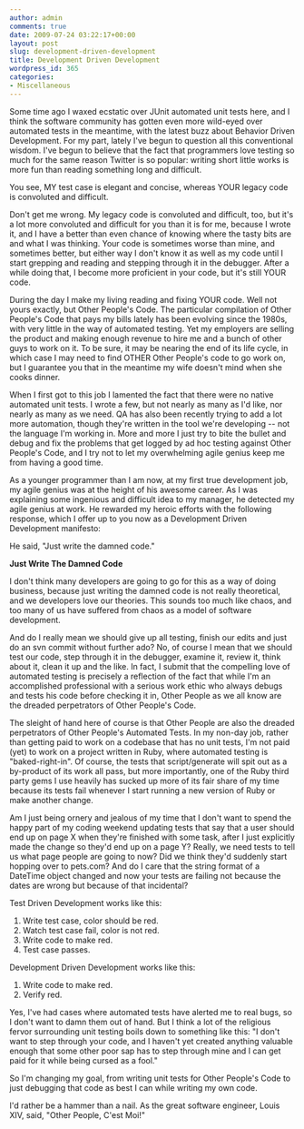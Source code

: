 ```yaml
---
author: admin
comments: true
date: 2009-07-24 03:22:17+00:00
layout: post
slug: development-driven-development
title: Development Driven Development
wordpress_id: 365
categories:
- Miscellaneous
---
```


Some time ago I waxed ecstatic over JUnit automated unit tests here, and I think the software community has gotten even more wild-eyed over automated tests in the meantime, with the latest buzz about Behavior Driven Development.  For my part, lately I've begun to question all this conventional wisdom.  I've begun to believe that the fact that programmers love testing so much for the same reason Twitter is so popular:  writing short little works is more fun than reading something long and difficult.  

You see, MY test case is elegant and concise, whereas YOUR legacy code is convoluted and difficult.

Don't get me wrong.  My legacy code is convoluted and difficult, too, but it's a lot more convoluted and difficult for you than it is for me, because I wrote it, and I have a better than even chance of knowing where the tasty bits are and what I was thinking.  Your code is sometimes worse than mine, and sometimes better, but either way I don't know it as well as my code until I start grepping and reading and stepping through it in the debugger.  After a while doing that, I become more proficient in your code, but it's still YOUR code.

During the day I make my living reading and fixing YOUR code.  Well not yours exactly, but Other People's Code.  The particular compilation of Other People's Code that pays my bills lately has been evolving since the 1980s, with very little in the way of automated testing.  Yet my employers are selling the product and making enough revenue to hire me and a bunch of other guys to work on it.  To be sure, it may be nearing the end of its life cycle, in which case I may need to find OTHER Other People's code to go work on, but I guarantee you that in the meantime my wife doesn't mind when she cooks dinner.

When I first got to this job I lamented the fact that there were no native automated unit tests.  I wrote a few, but not nearly as many as I'd like, nor nearly as many as we need.  QA has also been recently trying to add a lot more automation, though they're written in the tool we're developing -- not the language I'm working in.  More and more I just try to bite the bullet and debug and fix the problems that get logged by ad hoc testing against Other People's Code, and I try not to let my overwhelming agile genius keep me from having a good time.

As a younger programmer than I am now, at my first true development job, my agile genius was at the height of his awesome career.  As I was explaining some ingenious and difficult idea to my manager, he detected my agile genius at work.  He rewarded my heroic efforts with the following response, which I offer up to you now as a Development Driven Development manifesto:

He said, "Just write the damned code."

**Just Write The Damned Code**

I don't think many developers are going to go for this as a way of doing business, because just writing the damned code is not really theoretical, and we developers love our theories.  This sounds too much like chaos, and too many of us have suffered from chaos as a model of software development.

And do I really mean we should give up all testing, finish our edits and just do an svn commit without further ado?  No, of course I mean that we should test our code, step through it in the debugger, examine it, review it, think about it, clean it up and the like.  In fact, I submit that the compelling love of automated testing is precisely a reflection of the fact that while I'm an accomplished professional with a serious work ethic who always debugs and tests his code before checking it in, Other People as we all know are the dreaded perpetrators of Other People's Code.

The sleight of hand here of course is that Other People are also the dreaded perpetrators of Other People's Automated Tests.  In my non-day job, rather than getting paid to work on a codebase that has no unit tests, I'm not paid (yet) to work on a project written in Ruby, where automated testing is "baked-right-in".  Of course, the tests that script/generate will spit out as a by-product of its work all pass, but more importantly, one of the Ruby third party gems I use heavily has sucked up more of its fair share of my time because its tests fail whenever I start running a new version of Ruby or make another change.  

Am I just being ornery and jealous of my time that I don't want to spend the happy part of my coding weekend updating tests that say that a user should end up on page X when they're finished with some task, after I just explicitly made the change so they'd end up on a page Y?  Really, we need tests to tell us what page people are going to now?  Did we think they'd suddenly start hopping over to pets.com?  And do I care that the string format of a DateTime object changed and now your tests are failing not because the dates are wrong but because of that incidental?

Test Driven Development works like this:

1) Write test case, color should be red.
2) Watch test case fail, color is not red.
3) Write code to make red.
4) Test case passes.

Development Driven Development works like this:

1) Write code to make red.
2) Verify red.

Yes, I've had cases where automated tests have alerted me to real bugs, so I don't want to damn them out of hand.  But I think a lot of the religious fervor surrounding unit testing boils down to something like this:  "I don't want to step through your code, and I haven't yet created anything valuable enough that some other poor sap has to step through mine and I can get paid for it while being cursed as a fool."

So I'm changing my goal, from writing unit tests for Other People's Code to just debugging that code as best I can while writing my own code.

I'd rather be a hammer than a nail.  As the great software engineer, Louis XIV, said, "Other People, C'est Moi!"
